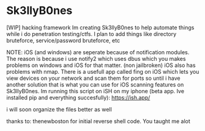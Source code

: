 # Sk3llyB0nes
[WIP] hacking framework
Im creating Sk3llyB0nes to help automate things while i do penetration testing/ctfs. I plan to add things like directory bruteforce, service/password bruteforce, etc

NOTE: iOS (and windows) are seperate because of notification modules. The reason is because i use notify2 which uses dbus which you makes problems on windows and iOS for that matter. (non jailbroken) iOS also has problems with nmap. There is a usefull app called fing on iOS which lets you view devices on your network and scan them for ports so until i have another solution that is what you can use for iOS scanning features on Sk3llyB0nes. Im running this script on iSH on my iphone (beta app. Ive installed pip and everything succesfully): https://ish.app/

i will soon organize the files better as well

thanks to: thenewboston for initial reverse shell code. You taught me alot
